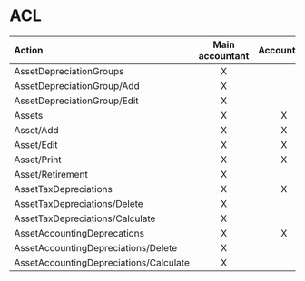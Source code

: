 # ACL

| Action                                 | Main accountant | Accountant |
| :------------------------------------- | :-------------: | :--------: |
| AssetDepreciationGroups                |        X        |            |
| AssetDepreciationGroup/Add             |        X        |            |
| AssetDepreciationGroup/Edit            |        X        |            |
| Assets                                 |        X        |     X      |
| Asset/Add                              |        X        |     X      |
| Asset/Edit                             |        X        |     X      |
| Asset/Print                            |        X        |     X      |
| Asset/Retirement                       |        X        |            |
| AssetTaxDepreciations                  |        X        |     X      |
| AssetTaxDepreciations/Delete           |        X        |            |
| AssetTaxDepreciations/Calculate        |        X        |            |
| AssetAccountingDeprecations            |        X        |     X      |
| AssetAccountingDepreciations/Delete    |        X        |            |
| AssetAccountingDepreciations/Calculate |        X        |            |
